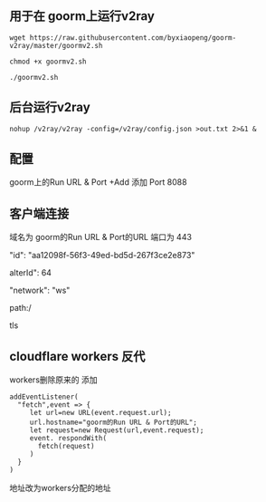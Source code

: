 ## 用于在 goorm上运行v2ray 
```shell
wget https://raw.githubusercontent.com/byxiaopeng/goorm-v2ray/master/goormv2.sh

chmod +x goormv2.sh

./goormv2.sh
```
## 后台运行v2ray

```shell
nohup /v2ray/v2ray -config=/v2ray/config.json >out.txt 2>&1 &
```
## 配置
goorm上的Run URL & Port +Add 添加 Port 8088 
## 客户端连接
域名为
goorm的Run URL & Port的URL
端口为 443

"id": "aa12098f-56f3-49ed-bd5d-267f3ce2e873"

alterId": 64

"network": "ws"

path:/

tls

## cloudflare workers 反代
workers删除原来的 添加
```shell
addEventListener(
  "fetch",event => {
     let url=new URL(event.request.url);
     url.hostname="goorm的Run URL & Port的URL";
     let request=new Request(url,event.request);
     event. respondWith(
       fetch(request)
     )
  }
)
```
地址改为workers分配的地址 
